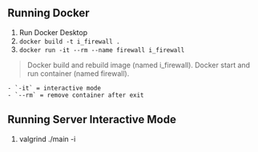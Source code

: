 ## Running Docker

1. Run Docker Desktop
2. `docker build -t i_firewall .`
3. `docker run -it --rm --name firewall i_firewall`

> Docker build and rebuild image (named i_firewall).
> Docker start and run container (named firewall).

    - `-it` = interactive mode
    - `--rm` = remove container after exit

## Running Server Interactive Mode

1. valgrind ./main -i
